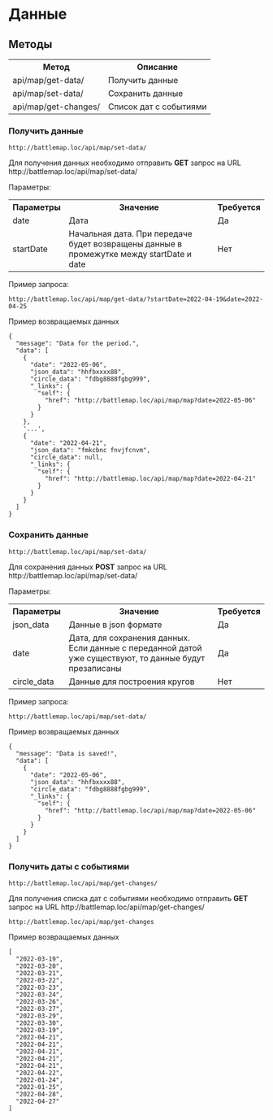 # Данные

## Методы

<table>
    <tr>
        <th>
            Метод
        </th>
        <th>
            Описание
        </th>
    </tr>
    <tr>
        <td>
            api/map/get-data/
        </td>
        <td>
            Получить данные 
        </td>
    </tr>
     <tr>
        <td>
            api/map/set-data/
        </td>
        <td>
            Сохранить данные
        </td>
    </tr>
     </tr>
     <tr>
        <td>
            api/map/get-changes/
        </td>
        <td>
            Список дат с событиями
        </td>
    </tr>
</table>

### Получить данные

`http://battlemap.loc/api/map/set-data/`
<p>
    Для получения данных необходимо отправить <b>GET</b> запрос на URL http://battlemap.loc/api/map/set-data/
</p>
<p>
    Параметры:
</p>
<table>
    <tr>
        <th>
            Параметры
        </th>
        <th>
            Значение
        </th>
        <th>
            Требуется
        </th>
    </tr>
    <tr>
        <td>
            date
        </td>
        <td>
            Дата
        </td>
        <td>
            Да
        </td>
    </tr>
    <tr>
        <td>
            startDate
        </td>
        <td>
            Начальная дата. При передаче будет возвращены данные в промежутке между
            startDate и date
        </td>
        <td>
            Нет
        </td>
    </tr>
</table>
<p>
    Пример запроса:
</p>

`http://battlemap.loc/api/map/get-data/?startDate=2022-04-19&date=2022-04-25`

<p>
    Пример возвращаемых данных
</p>

```json5
{
  "message": "Data for the period.",
  "data": [
    {
      "date": "2022-05-06",
      "json_data": "hhfbxxxx88",
      "circle_data": "fdbg8888fgbg999",
      "_links": {
        "self": {
          "href": "http://battlemap.loc/api/map/map?date=2022-05-06"
        }
      }
    },
    '...',
    {
      "date": "2022-04-21",
      "json_data": "fmkcbnc fnvjfcnvm",
      "circle_data": null,
      "_links": {
        "self": {
          "href": "http://battlemap.loc/api/map/map?date=2022-04-21"
        }
      }
    }
  ]
}
```

### Сохранить данные

`http://battlemap.loc/api/map/set-data/`
<p>
    Для сохранения данных <b>POST</b> запрос на URL http://battlemap.loc/api/map/set-data/
</p>
<p>
    Параметры:
</p>
<table>
    <tr>
        <th>
            Параметры
        </th>
        <th>
            Значение
        </th>
        <th>
            Требуется
        </th>
    </tr>
    <tr>
        <td>
            json_data
        </td>
        <td>
            Данные в json формате
        </td>
        <td>
            Да
        </td>
    </tr>
    <tr>
        <td>
            date
        </td>
        <td>
            Дата, для сохранения данных. Если данные с переданной датой уже существуют, то данные будут презаписаны
        </td>
        <td>
            Да
        </td>
    </tr>
    <tr>
        <td>
           circle_data
        </td>
        <td>
            Данные для построения кругов
        </td>
        <td>
            Нет
        </td>
    </tr>
</table>
<p>
    Пример запроса:
</p>

`http://battlemap.loc/api/map/set-data/`

<p>
    Пример возвращаемых данных
</p>

```json5
{
  "message": "Data is saved!",
  "data": [
    {
      "date": "2022-05-06",
      "json_data": "hhfbxxxx88",
      "circle_data": "fdbg8888fgbg999",
      "_links": {
        "self": {
          "href": "http://battlemap.loc/api/map/map?date=2022-05-06"
        }
      }
    }
  ]
}
```

### Получить даты с событиями

`http://battlemap.loc/api/map/get-changes/`
<p>
    Для получения списка дат с событиями необходимо отправить <b>GET</b> запрос на URL http://battlemap.loc/api/map/get-changes/
</p>


`http://battlemap.loc/api/map/get-changes`

<p>
    Пример возвращаемых данных
</p>

```json5
[
  "2022-03-19",
  "2022-03-20",
  "2022-03-21",
  "2022-03-22",
  "2022-03-23",
  "2022-03-24",
  "2022-03-26",
  "2022-03-27",
  "2022-03-29",
  "2022-03-30",
  "2022-03-19",
  "2022-04-21",
  "2022-04-21",
  "2022-04-21",
  "2022-04-21",
  "2022-04-21",
  "2022-04-22",
  "2022-01-24",
  "2022-01-25",
  "2022-04-28",
  "2022-04-27"
]
```
